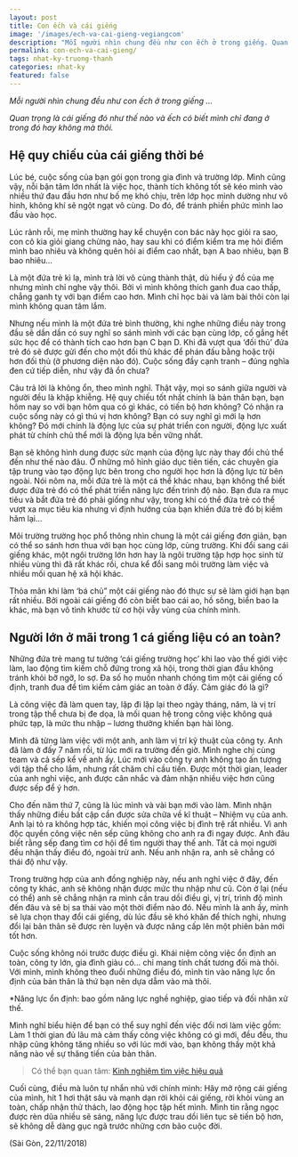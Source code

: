 ```yaml
---
layout: post
title: Con ếch và cái giếng  
image: '/images/ech-va-cai-gieng-vegiangcom'
description: "Mỗi người nhìn chung đều như con ếch ở trong giếng. Quan trọng là cái giếng đó như thế nào và ếch có biết mình chỉ đang ở trong đó hay không mà thôi" 
permalink: con-ech-va-cai-gieng/
tags: nhat-ky-truong-thanh
categories: nhat-ky
featured: false
---
```

_Mỗi người nhìn chung đều như con ếch ở trong giếng …_

_Quan trọng là cái giếng đó như thế nào và ếch có biết mình chỉ đang ở trong đó hay không mà thôi._ 

## Hệ quy chiếu của cái giếng thời bé

Lúc bé, cuộc sống của bạn gói gọn trong gia đình và trường lớp. Mình cũng vậy, nỗi bận tâm lớn nhất là việc học, thành tích không tốt sẽ kéo mình vào nhiều thứ đau đầu hơn như bố mẹ khó chịu, trên lớp học mình dường như vô hình, không khí sẽ ngột ngạt vô cùng. Do đó, để tránh phiền phức mình lao đầu vào học. 

Lúc rảnh rỗi, mẹ mình thường hay kể chuyện con bác này học giỏi ra sao, con cô kia giỏi giang chừng nào, hay sau khi có điểm kiểm tra mẹ hỏi điểm mình bao nhiêu và không quên hỏi ai điểm cao nhất, bạn A bao nhiêu, bạn B bao nhiêu…

Là một đứa trẻ kì lạ, mình trả lời vô cùng thành thật, dù hiểu ý đồ của mẹ nhưng mình chỉ nghe vậy thôi. Bởi vì mình không thích ganh đua cao thấp, chẳng ganh tỵ với bạn điểm cao hơn. Mình chỉ học bài và làm bài thôi còn lại mình không quan tâm lắm.  

Nhưng nếu mình là một đứa trẻ bình thường, khi nghe những điều này trong đầu sẽ dần dần có suy nghĩ so sánh mình với các bạn cùng lớp, cố gắng hết sức học để có thành tích cao hơn bạn C bạn D. Khi đã vượt qua ‘đối thủ’ đứa trẻ đó sẽ được gửi đến cho một đối thủ khác để phán đấu bằng hoặc trội hơn đối thủ (ở phương diện nào đó). Cuộc sống đầy cạnh tranh – đúng nghĩa đen cứ tiếp diễn, như vậy đã ổn chưa?

Câu trả lời là không ổn, theo mình nghĩ. Thật vậy, mọi so sánh giữa người và người đều là khập khiễng. Hệ quy chiếu tốt nhất chính là bản thân bạn, bạn hôm nay so với bạn hôm qua có gì khác, có tiến bộ hơn không? Có nhận ra cuộc sống này có gì thú vị hơn không? Bạn có suy nghĩ gì mới lạ hơn không? Đó mới chính là động lực của sự phát triển con người, động lực xuất phát từ chính chủ thể mới là động lựa bền vững nhất. 

Bạn sẽ không hình dung được sức mạnh của động lực này thay đổi chủ thể đến như thế nào đâu. Ở những mô hình giáo dục tiên tiến, các chuyên gia tập trung vào tạo động lực bên trong cho người học hơn là động lực từ bên ngoài. Nói nôm na, mỗi đứa trẻ là một cá thể khác nhau, bạn không thể biết được đứa trẻ đó có thể phát triển năng lực đến trình độ nào. Bạn đưa ra mục tiêu và bắt đứa trẻ đó phải giống như vậy, trong khi có thể đứa trẻ có thể vượt xa mục tiêu kia nhưng vì định hướng của bạn khiến đứa trẻ đó bị kiềm hãm lại…

Môi trường trường học phổ thông nhìn chung là một cái giếng đơn giản, bạn có thể so sánh hơn thua với bạn học cùng lớp, cùng trường. Khi đổi sang cái giếng khác, một ngôi trường lớn hơn hay là ngôi trường tập hợp học sinh từ nhiều vùng thì đã rất khác rồi, chưa kể đổi sang môi trường làm việc và nhiều mối quan hệ xã hội khác.

Thỏa mãn khi làm ‘bá chủ” một cái giếng nào đó thực sự sẽ làm giới hạn bạn rất nhiều. Bởi ngoài cái giếng đó còn biết bao cái ao, hồ sông, biển bao la khác, mà bạn vô tình khước từ cơ hội vẫy vùng của chính mình.

## Người lớn ở mãi trong 1 cá giếng liệu có an toàn?

Những đứa trẻ mang tư tưởng ‘cái giếng trường học’ khi lao vào thế giới việc làm, lao động tìm kiếm chỗ đứng trong xã hội, trong thời gian đầu không tránh khỏi bỡ ngỡ, lo sợ. Đa số họ muốn nhanh chóng tìm một cái giếng cố định, tranh đua để tìm kiếm cảm giác an toàn ở đấy. Cảm giác đó là gì?

Là công việc đã làm quen tay, lặp đi lặp lại theo ngày tháng, năm, là vị trí trong tập thể chưa bị đe dọa, là mối quan hệ trong công việc không quá phức tạp, là mức thu nhập – lương thưởng khiến bạn hài lòng.

Mình đã từng làm việc với một anh, anh làm vị trí kỹ thuật của công ty. Anh đã làm ở đấy 7 năm rồi, từ lúc mới ra trường đến giờ. Mình nghe chị cùng team và cả sếp kể về anh ấy. Lúc mới vào công ty anh không tạo ấn tượng với tập thể cho lắm, nhưng rất chăm chỉ cầu tiến. Được một thời gian, leader của anh nghỉ việc, anh được cân nhắc và đảm nhận nhiều việc hơn cũng được sếp để ý hơn. 

Cho đến năm thứ 7, cũng là lúc mình và vài bạn mới vào làm. Mình nhận thấy những điều bất cập cần được sửa chữa về kĩ thuật – Nhiệm vụ của anh. Anh lại tỏ ra không hợp tác, khiến mọi công việc bị đình trệ rất nhiều. Vì anh độc quyền công việc nên sếp cũng không cho anh ra đi ngay được. Anh đâu biết rằng sếp đang tìm cơ hội để tìm người thay thế anh. Tất cả mọi người đều nhận thấy điều đó, ngoài trừ anh. Nếu anh nhận ra, anh sẽ chẳng có thái độ như vậy.

Trong trường hợp của anh đồng nghiệp này, nếu anh nghỉ việc ở đây, đến công ty khác, anh sẽ không nhận được mức thu nhập như cũ. Còn ở lại (nếu có thể) anh sẽ chẳng nhận ra mình cần trau dồi điều gì, vị trí, trình độ mình đến đâu và sẽ bị sa thải vào một thời điểm nào đó. Nếu mình là anh ấy, mình sẽ lựa chọn thay đổi cái giếng, dù lúc đầu sẽ khó khăn để thích nghi, nhưng đổi lại bản thân sẽ được rèn luyện và được nâng cấp lên một phiên bản mới tốt hơn.

Cuộc sống không nói trước được điều gì. Khái niệm công việc ổn định an toàn, công ty lớn, gia đình giàu có… chỉ mang tính chất tương đối mà thôi. Với mình, mình không theo đuổi những điều đó, mình tin vào năng lực ổn định của bản thân là thứ bạn nên dựa dẫm vào mà thôi.

*Năng lực ổn định: bao gồm năng lực nghề nghiệp, giao tiếp và đối nhân xử thế.

Mình nghĩ biểu hiện để bạn có thể suy nghĩ đến việc đổi nơi làm việc gồm: Làm 1 thời gian đủ lâu mà cảm thấy công việc không có gì mới, đều đều, thu nhập cũng không tăng nhiều so với lúc mới vào, bạn không thấy một khả năng nào về sự thăng tiến của bản thân.

> Có thể bạn quan tâm: [Kinh nghiệm tìm việc hiệu quả]( https://vegiang.com/kinh-nghiem-tim-viec-lam-xin-viec-khong-ma-la-tim-viec/)

Cuối cùng, điều mà luôn tự nhắn nhủ với chính mình: Hãy mở rộng cái giếng của mình, hít 1 hơi thật sâu và mạnh dạn rời khỏi cái giếng, rời khỏi vùng an toàn, chấp nhận thử thách, lao động học tập hết mình. Mình tin rằng ngọc được rèn dũa nhiều sẽ sáng, năng lực được trau dồi liên tục sẽ tiến bộ hơn, sẽ không dễ dàng gục ngã trước những cơn bão cuộc đời.

(Sài Gòn, 22/11/2018)
